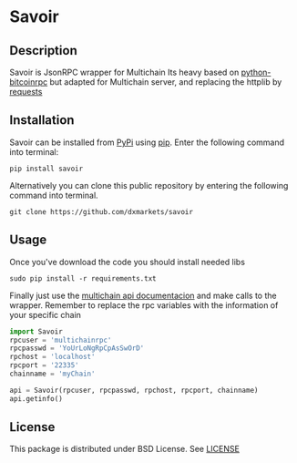 Savoir
=========


Description
-----------

Savoir is JsonRPC wrapper for Multichain
Its heavy based on [python-bitcoinrpc](https://github.com/jgarzik/python-bitcoinrpc)
but adapted for Multichain server, and replacing the httplib by
[requests](http://docs.python-requests.org/en/master/)

Installation
----------

Savoir can be installed from
[PyPi](https://pypi.python.org/pypi) using
[pip](https://pypi.python.org/pypi/pip). Enter the following command
into terminal:

    pip install savoir

Alternatively you can clone this public repository by entering the following
command into terminal.

    git clone https://github.com/dxmarkets/savoir

Usage
-------

Once you've download the code you should install needed libs

    sudo pip install -r requirements.txt

Finally just use the [multichain api documentacion](http://www.multichain.com/developers/json-rpc-api/) and make calls to the wrapper.
Remember to replace the rpc variables with the information of your specific chain

```python
import Savoir
rpcuser = 'multichainrpc'
rpcpasswd = 'YoUrLoNgRpCpAsSwOrD'
rpchost = 'localhost'
rpcport = '22335'
chainname = 'myChain'

api = Savoir(rpcuser, rpcpasswd, rpchost, rpcport, chainname)
api.getinfo()
```

License
-------

This package is distributed under BSD License.
See [LICENSE](https://github.com/DXMarkets/Savoir/blob/master/LICENSE)
